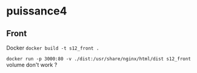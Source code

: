 # puissance4

## Front
Docker
`docker build -t s12_front .`

`docker run -p 3000:80 -v ./dist:/usr/share/nginx/html/dist s12_front`
volume don't work ?